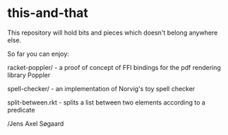 this-and-that
=============

This repository will hold bits and pieces which doesn't belong anywhere else.

So far you can enjoy:

  racket-poppler/     - a proof of concept of FFI bindings for the pdf rendering library Poppler
  
  spell-checker/      - an implementation of Norvig's toy spell checker
  
  split-between.rkt   - splits a list between two elements according to a predicate
  
/Jens Axel Søgaard
